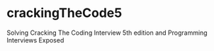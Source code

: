 # crackingTheCode5
Solving Cracking The Coding Interview 5th edition and Programming Interviews Exposed 
